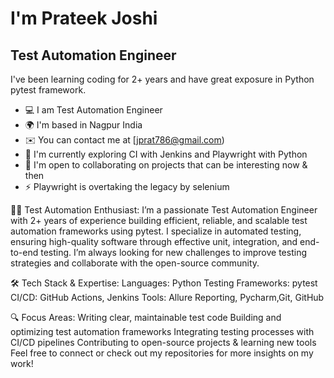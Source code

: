 I'm Prateek Joshi
====================================
Test Automation Engineer
--------------------
I've been learning coding for 2+ years and have great exposure in Python pytest framework.
* 💻  I am Test Automation Engineer
* 🌍  I'm based in Nagpur India
* ✉️   You can contact me at [jprat786@gmail.com)
* 🧠  I'm currently exploring CI with Jenkins and Playwright with Python
* 🤝  I'm open to collaborating on projects that can be interesting now & then
* ⚡   Playwright is overtaking the legacy by selenium


👨‍💻 Test Automation Enthusiast: 
I’m a passionate Test Automation Engineer with 2+ years of experience building efficient, reliable, and scalable test automation frameworks using pytest.
I specialize in automated testing, ensuring high-quality software through effective unit, integration, and end-to-end testing. 
I’m always looking for new challenges to improve testing strategies and collaborate with the open-source community.

🛠️ Tech Stack & Expertise:
Languages: Python
Testing Frameworks: pytest
CI/CD: GitHub Actions, Jenkins
Tools: Allure Reporting, Pycharm,Git, GitHub

🔍 Focus Areas:
Writing clear, maintainable test code
Building and optimizing test automation frameworks
Integrating testing processes with CI/CD pipelines
Contributing to open-source projects & learning new tools
Feel free to connect or check out my repositories for more insights on my work!


<!---
PrateekJ04/PrateekJ04 is a ✨ special ✨ repository because its `README.md` (this file) appears on your GitHub profile.
You can click the Preview link to take a look at your changes.
--->
